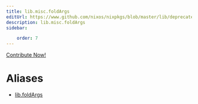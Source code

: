 ```yaml
---
title: lib.misc.foldArgs
editUrl: https://www.github.com/nixos/nixpkgs/blob/master/lib/deprecated.nix#L23C14
description: lib.misc.foldArgs
sidebar:

    order: 7
---
```


<a href="https://www.github.com/nixos/nixpkgs/blob/master/lib/deprecated.nix#L23C14">Contribute Now!</a>


# Aliases

- [lib.foldArgs](/reference/libfoldArgs)


